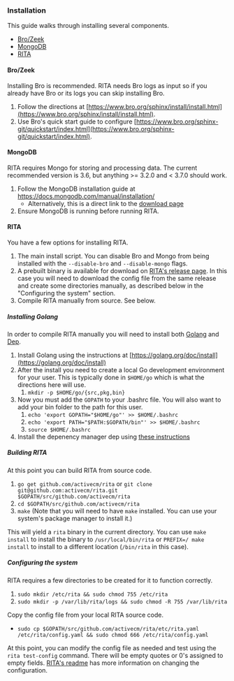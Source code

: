 
### Installation

This guide walks through installing several components.

* [Bro/Zeek](https://www.zeek.org)
* [MongoDB](https://www.mongodb.com)
* [RITA](https://github.com/activecm/rita/)

#### Bro/Zeek

Installing Bro is recommended. RITA needs Bro logs as input so if you already have Bro or its logs you can skip installing Bro.

1. Follow the directions at [https://www.bro.org/sphinx/install/install.html](https://www.bro.org/sphinx/install/install.html).
1. Use Bro's quick start guide to configure [https://www.bro.org/sphinx-git/quickstart/index.html](https://www.bro.org/sphinx-git/quickstart/index.html).

#### MongoDB

RITA requires Mongo for storing and processing data. The current recommended version is 3.6, but anything >= 3.2.0 and < 3.7.0 should work.

1. Follow the MongoDB installation guide at https://docs.mongodb.com/manual/installation/
    * Alternatively, this is a direct link to the [download page](https://www.mongodb.com/download-center?jmp=nav#community)
1. Ensure MongoDB is running before running RITA.

#### RITA

You have a few options for installing RITA.
1. The main install script. You can disable Bro and Mongo from being installed with the `--disable-bro` and `--disable-mongo` flags.
1. A prebuilt binary is available for download on [RITA's release page](https://github.com/activecm/rita/releases). In this case you will need to download the config file from the same release and create some directories manually, as described below in the "Configuring the system" section.
1. Compile RITA manually from source. See below.

##### Installing Golang

In order to compile RITA manually you will need to install both [Golang](https://golang.org) and [Dep](https://github.com/golang/dep).

1. Install Golang using the instructions at [https://golang.org/doc/install](https://golang.org/doc/install)
1. After the install you need to create a local Go development environment for your user. This is typically done in `$HOME/go` which is what the directions here will use.
    1. ```mkdir -p $HOME/go/{src,pkg,bin}```
1. Now you must add the `GOPATH` to your .bashrc file. You will also want to add your bin folder to the path for this user.
    1. ```echo 'export GOPATH="$HOME/go"' >> $HOME/.bashrc```
    1. ```echo 'export PATH="$PATH:$GOPATH/bin"' >> $HOME/.bashrc```
    1. ```source $HOME/.bashrc```
1. Install the depenency manager dep using [these instructions](https://golang.github.io/dep/docs/installation.html)

##### Building RITA

At this point you can build RITA from source code.

1. ```go get github.com/activecm/rita``` or ```git clone git@github.com:activecm/rita.git $GOPATH/src/github.com/activecm/rita```
1. ```cd $GOPATH/src/github.com/activecm/rita```
1. ```make``` (Note that you will need to have `make` installed. You can use your system's package manager to install it.)

This will yield a `rita` binary in the current directory. You can use `make install` to install the binary to `/usr/local/bin/rita` or `PREFIX=/ make install` to install to a different location (`/bin/rita` in this case).

##### Configuring the system

RITA requires a few directories to be created for it to function correctly.

1. ```sudo mkdir /etc/rita && sudo chmod 755 /etc/rita```
1. ```sudo mkdir -p /var/lib/rita/logs && sudo chmod -R 755 /var/lib/rita```

Copy the config file from your local RITA source code.
* ```sudo cp $GOPATH/src/github.com/activecm/rita/etc/rita.yaml /etc/rita/config.yaml && sudo chmod 666 /etc/rita/config.yaml```

At this point, you can modify the config file as needed and test using the ```rita test-config``` command. There will be empty quotes or 0's assigned to empty fields. [RITA's readme](../Readme.md#configuration-file) has more information on changing the configuration.
